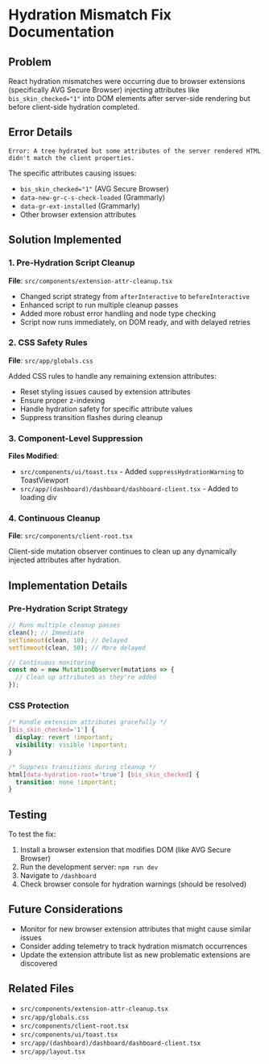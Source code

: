 # Hydration Mismatch Fix Documentation

## Problem

React hydration mismatches were occurring due to browser extensions (specifically AVG Secure Browser) injecting attributes like `bis_skin_checked="1"` into DOM elements after server-side rendering but before client-side hydration completed.

## Error Details

```
Error: A tree hydrated but some attributes of the server rendered HTML didn't match the client properties.
```

The specific attributes causing issues:

- `bis_skin_checked="1"` (AVG Secure Browser)
- `data-new-gr-c-s-check-loaded` (Grammarly)
- `data-gr-ext-installed` (Grammarly)
- Other browser extension attributes

## Solution Implemented

### 1. Pre-Hydration Script Cleanup

**File**: `src/components/extension-attr-cleanup.tsx`

- Changed script strategy from `afterInteractive` to `beforeInteractive`
- Enhanced script to run multiple cleanup passes
- Added more robust error handling and node type checking
- Script now runs immediately, on DOM ready, and with delayed retries

### 2. CSS Safety Rules

**File**: `src/app/globals.css`

Added CSS rules to handle any remaining extension attributes:

- Reset styling issues caused by extension attributes
- Ensure proper z-indexing
- Handle hydration safety for specific attribute values
- Suppress transition flashes during cleanup

### 3. Component-Level Suppression

**Files Modified**:

- `src/components/ui/toast.tsx` - Added `suppressHydrationWarning` to ToastViewport
- `src/app/(dashboard)/dashboard/dashboard-client.tsx` - Added to loading div

### 4. Continuous Cleanup

**File**: `src/components/client-root.tsx`

Client-side mutation observer continues to clean up any dynamically injected attributes after hydration.

## Implementation Details

### Pre-Hydration Script Strategy

```javascript
// Runs multiple cleanup passes
clean(); // Immediate
setTimeout(clean, 10); // Delayed
setTimeout(clean, 50); // More delayed

// Continuous monitoring
const mo = new MutationObserver(mutations => {
  // Clean up attributes as they're added
});
```

### CSS Protection

```css
/* Handle extension attributes gracefully */
[bis_skin_checked='1'] {
  display: revert !important;
  visibility: visible !important;
}

/* Suppress transitions during cleanup */
html[data-hydration-root='true'] [bis_skin_checked] {
  transition: none !important;
}
```

## Testing

To test the fix:

1. Install a browser extension that modifies DOM (like AVG Secure Browser)
2. Run the development server: `npm run dev`
3. Navigate to `/dashboard`
4. Check browser console for hydration warnings (should be resolved)

## Future Considerations

- Monitor for new browser extension attributes that might cause similar issues
- Consider adding telemetry to track hydration mismatch occurrences
- Update the extension attribute list as new problematic extensions are discovered

## Related Files

- `src/components/extension-attr-cleanup.tsx`
- `src/app/globals.css`
- `src/components/client-root.tsx`
- `src/components/ui/toast.tsx`
- `src/app/(dashboard)/dashboard/dashboard-client.tsx`
- `src/app/layout.tsx`
